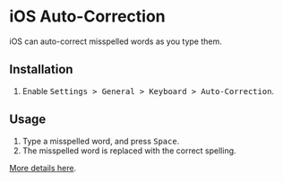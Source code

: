 # iOS Auto-Correction

iOS can auto-correct misspelled words as you type them.

## Installation

1. Enable <kbd>Settings > General > Keyboard > Auto-Correction</kbd>.

## Usage

1. Type a misspelled word, and press <kbd>Space</kbd>.
2. The misspelled word is replaced with the correct spelling.

[More details here](https://support.apple.com/en-us/HT207525).